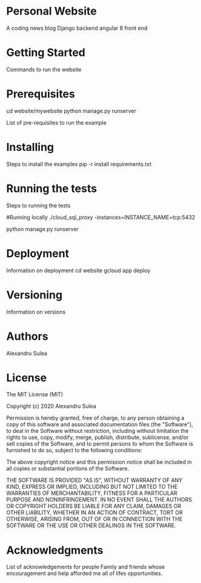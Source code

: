 # Personal Website
A coding news blog
Django backend
angular 8 front end

# Getting Started

Commands to run the website

# Prerequisites
cd website/mywebsite
python manage.py runserver

List of pre-requisites to run the example

# Installing

Steps to install the examples
pip -r install requirements.txt

# Running the tests

Steps to running the tests


#Running locally
./cloud_sql_proxy -instances=INSTANCE_NAME=tcp:5432

python manage.py runserver

# Deployment

Information on deployment
cd website
gcloud app deploy

# Versioning

Information on versions

# Authors

Alexandru Sulea

# License
The MIT License (MIT)

Copyright (c) 2020 Alexandru Sulea

Permission is hereby granted, free of charge, to any person obtaining a copy of this software and associated documentation files (the "Software"), to deal in the Software without restriction, including without limitation the rights to use, copy, modify, merge, publish, distribute, sublicense, and/or sell copies of the Software, and to permit persons to whom the Software is furnished to do so, subject to the following conditions:

The above copyright notice and this permission notice shall be included in all copies or substantial portions of the Software.

THE SOFTWARE IS PROVIDED "AS IS", WITHOUT WARRANTY OF ANY KIND, EXPRESS OR IMPLIED, INCLUDING BUT NOT LIMITED TO THE WARRANTIES OF MERCHANTABILITY, FITNESS FOR A PARTICULAR PURPOSE AND NONINFRINGEMENT. IN NO EVENT SHALL THE AUTHORS OR COPYRIGHT HOLDERS BE LIABLE FOR ANY CLAIM, DAMAGES OR OTHER LIABILITY, WHETHER IN AN ACTION OF CONTRACT, TORT OR OTHERWISE, ARISING FROM, OUT OF OR IN CONNECTION WITH THE SOFTWARE OR THE USE OR OTHER DEALINGS IN THE SOFTWARE.

# Acknowledgments

List of acknowledgements for people
Family and friends whose encouragement and help afforded me all of lifes opportunities.


